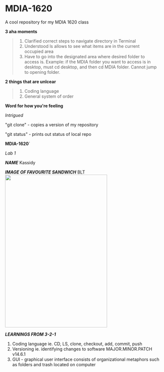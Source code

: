 # MDIA-1620
A cool repository for my MDIA 1620 class

**3 aha moments**

> 1. Clarified correct steps to navigate directory in Terminal
> 2. Understood ls allows to see what items are in the current occupied area
> 3. Have to go into the designated area where desired folder to access is. Example: if the MDIA folder you want to access is in desktop, must cd desktop, and then cd MDIA folder. Cannot jump to opening folder.

**2 things that are unlcear**
> 1. Coding language
> 2. General system of order

**Word for how you're feeling**

*Intrigued*

"git clone" - copies a version of my repository

"git status" - prints out status of local repo

**MDIA-1620**`

*Lab 1*

***NAME***
Kassidy

***IMAGE OF FAVOURITE SANDWICH***
BLT
<img src="https://littlesunnykitchen.com/wp-content/uploads/2022/07/BLT-Sandwich-1.jpg" width="333.25" height="500">

***LEARNINGS FROM 3-2-1***
<ol>
<li>Coding language ie. CD, LS, clone, checkout, add, commit, push</li>
<li>Versioning ie. identifying changes to software MAJOR.MINOR.PATCH v14.6.1</li>
<li>GUI - graphical user interface consists of organizational metaphors such as folders and trash located on computer</li>
</ol>
